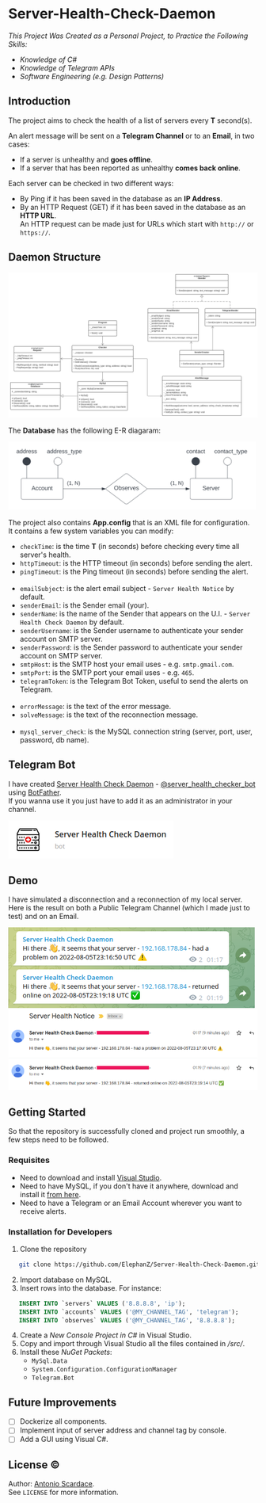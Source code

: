 # Server-Health-Check-Daemon

_This Project Was Created as a Personal Project, to Practice the Following Skills:_

- _Knowledge of C#_ 
- _Knowledge of Telegram APIs_
- _Software Engineering (e.g. Design Patterns)_

## Introduction

The project aims to check the health of a list of servers every **T** second(s).

An alert message will be sent on a **Telegram Channel** or to an **Email**, in two cases:

- If a server is unhealthy and **goes offline**.
- If a server that has been reported as unhealthy **comes back online**.

Each server can be checked in two different ways:

- By Ping if it has been saved in the database as an **IP Address**.
- By an HTTP Request (GET) if it has been saved in the database as an **HTTP URL**. <br/> An HTTP request can be made just for URLs which start with ``http://`` or ``https://``.

## Daemon Structure

![Project UML](/imgs/uml/daemon-v1.svg)

The **Database** has the following E-R diagaram:

<img alt="Database ER" src="/imgs/uml/db.svg" style="width: 500px;"/>

The project also contains **App.config** that is an XML file for configuration. <br/>
It contains a few system variables you can modify: 

- ``checkTime``: is the time **T** (in seconds) before checking every time all server's health.
- ``httpTimeout``: is the HTTP timeout (in seconds) before sending the alert.
- ``pingTimeout``: is the Ping timeout (in seconds) before sending the alert.<br/><br/>
- ``emailSubject``: is the alert email subject - ``Server Health Notice`` by default.
- ``senderEmail``: is the Sender email (your).
- ``senderName``: is the name of the Sender that appears on the U.I. - ``Server Health Check Daemon`` by default.
- ``senderUsername``: is the Sender username to authenticate your sender account on SMTP server.
- ``senderPassword``: is the Sender password to authenticate your sender account on SMTP server.
- ``smtpHost``: is the SMTP host your email uses - e.g. ``smtp.gmail.com``.
- ``smtpPort``: is the SMTP port your email uses - e.g. ``465``.
- ``telegramToken``: is the Telegram Bot Token, useful to send the alerts on Telegram.<br/><br/>
- ``errorMessage``: is the text of the error message.
- ``solveMessage``: is the text of the reconnection message.<br/><br/>
- ``mysql_server_check``: is the MySQL connection string (server, port, user, password, db name).

## Telegram Bot

I have created [Server Health Check Daemon](https://t.me/server_health_checker_bot) - [@server_health_checker_bot](https://t.me/server_health_checker_bot) using [BotFather](https://t.me/botfather). </br>
If you wanna use it you just have to add it as an administrator in your channel.

![Bot Logo](/imgs/telegram-bot-logo.png)

## Demo

I have simulated a disconnection and a reconnection of my local server. <br/>
Here is the result on both a Public Telegram Channel (which I made just to test) and on an Email.

![Telegram Channel Screen](/imgs/snaps/telegram-channel.png) <br/>
<img alt="Email Screen" src="/imgs/snaps/email.png" style="width: 600px;"/>

## Getting Started

So that the repository is successfully cloned and project run smoothly, a few steps need to be followed.

### Requisites

- Need to download and install [Visual Studio](https://visualstudio.microsoft.com/downloads/).
- Need to have MySQL, if you don't have it anywhere, download and install it [from here](https://dev.mysql.com/downloads/installer/).
- Need to have a Telegram or an Email Account wherever you want to receive alerts.

### Installation for Developers

1. Clone the repository
```sh
   git clone https://github.com/ElephanZ/Server-Health-Check-Daemon.git
```  
2. Import database on MySQL.
3. Insert rows into the database. For instance:
```sql
   INSERT INTO `servers` VALUES ('8.8.8.8', 'ip');
   INSERT INTO `accounts` VALUES ('@MY_CHANNEL_TAG', 'telegram');
   INSERT INTO `observes` VALUES ('@MY_CHANNEL_TAG', '8.8.8.8');
``` 
4. Create a _New Console Project in C#_ in Visual Studio.
5. Copy and import through Visual Studio all the files contained in _/src/_.
6. Install these _NuGet Packets_: <br/>
   - ``MySql.Data``
   - ``System.Configuration.ConfigurationManager``
   - ``Telegram.Bot``

## Future Improvements

- [ ] Dockerize all components.
- [ ] Implement input of server address and channel tag by console.
- [ ] Add a GUI using Visual C#.

## License :copyright:

Author: [Antonio Scardace](https://antonioscardace.altervista.org/). <br/>
See ``LICENSE`` for more information.